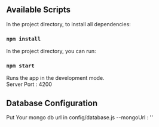 
## Available Scripts

In the project directory, to install all dependencies:

### `npm install`

In the project directory, you can run:

### `npm start`

Runs the app in the development mode.<br>
Server Port : 4200



## Database Configuration

Put Your mongo db url in 
config/database.js
   --mongoUrl : ''
